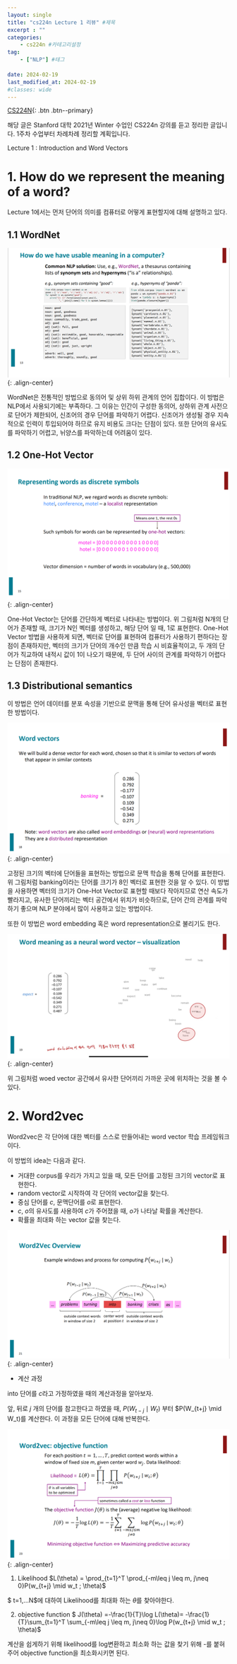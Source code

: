 ```yaml
---
layout: single
title: "cs224n Lecture 1 리뷰" #제목
excerpt : ""
categories: 
    - cs224n #카테고리설정
tag: 
    - ["NLP"] #테그

date: 2024-02-19
last_modified_at: 2024-02-19
#classes: wide    
---
```


[CS224N](https://web.stanford.edu/class/cs224n/){: .btn .btn--primary}

해당 글은 Stanford 대학 2021년 Winter 수업인 CS224n 강의를 듣고 정리한 글입니다. 1주차 수업부터 차례차례 정리할 계획입니다.


Lecture 1 : Introduction and Word Vectors


# 1. How do we represent the meaning of a word?

Lecture 1에서는 먼저 단어의 의미를 컴퓨터로 어떻게 표현할지에 대해 설명하고 있다.

## 1.1 WordNet

![WordNet](/assets/images/cs224n/cs224n-1.png){: .align-center}

WordNet은 전통적인 방법으로 동의어 및 상위 하위 관계의 언어 집합이다. 이 방법은 NLP에서 사용되기에는 부족하다. 그 이유는 인간이 구성한 동의어, 상하위 관계 사전으로 단어가 제한되어, 신조어의 경우 단어를 파악하기 어렵다. 신조어가 생성될 경우 지속적으로 인력이 투입되어야 하므로 유지 비용도 크다는 단점이 있다. 또한 단어의 유사도를 파악하기 어렵고, 뉘양스를 파악하는데 어려움이 있다.

## 1.2 One-Hot Vector

![one-hot](/assets/images/cs224n/cs224n-2.png){: .align-center}

One-Hot Vector는 단어를 간단하게 벡터로 나타내는 방법이다. 위 그림처럼 N개의 단어가 존재할 때, 크기가 N인 벡터를 생성하고, 해당 단어 일 때, 1로 표현한다. One-Hot Vector 방법을 사용하게 되면, 벡터로 단어를 표현하여 컴퓨터가 사용하기 편하다는 장점이 존재하지만, 벡터의 크기가 단어의 개수인 만큼 학습 시 비효율적이고, 두 개의 단어가 직교하여 내적시 값이 1이 나오기 때문에, 두 단어 사이의 관계를 파악하기 어렵다는 단점이 존재한다.

## 1.3 Distributional semantics

이 방법은 언어 데이터를 분포 속성을 기반으로 문맥을 통해 단어 유사성을 벡터로 표현한 방법이다. 

![](/assets/images/cs224n/cs224n-3.png){: .align-center}

고정된 크기의 벡터에 단어들을 표현하는 방법으로 문맥 학습을 통해 단어를 표현한다. 위 그림처럼 banking이라는 단어를 크기가 8인 벡터로 표현한 것을 알 수 있다. 이 방법을 사용하면 벡터의 크기가 One-Hot Vector로 표현할 때보다 작아지므로 연산 속도가 빨라지고, 유사한 단어끼리는 벡터 공간에서 위치가 비슷하므로, 단어 간의 관계를 파악하기 좋으며 NLP 분야에서 많이 사용하고 있는 방법이다.

또한 이 방법은 word embedding 혹은 word representation으로 불리기도 한다.

![](/assets/images/cs224n/cs224n-4.jpg){: .align-center}

위 그림처럼 woed vector 공간에서 유사한 단어끼리 가까운 곳에 위치하는 것을 볼 수 있다.

# 2. Word2vec

Word2vec은 각 단어에 대한 벡터를 스스로 만들어내는 word vector 학습 프레임워크이다.

이 방법의 idea는 다음과 같다.

* 거대한 corpus를 우리가 가지고 있을 때, 모든 단어를 고정된 크기의 vector로 표현한다.
* random vector로 시작하여 각 단어의 vector값을 찾는다.
* 중심 단어를 $c$, 문맥단어를 $o$로 표현한다.
* $c$, $o$의 유사도를 사용하여 $c$가 주어졌을 때, $o$가 나타날 확률을 계산한다.
* 확률을 최대화 하는 vector 값을 찾는다.

![](/assets/images/cs224n/cs224n-5.png){: .align-center}

* 계산 과정

into 단어를 $c$라고 가정하였을 때의 계산과정을 알아보자.

앞, 뒤로 $j$ 개의 단어를 참고한다고 하였을 때, $P(W_{t-j} \mid W_t)$ 부터 $P(W_{t+j} \mid W_t)를 계산한다. 이 과정을 모든 단어에 대해 반복한다.

![](/assets/images/cs224n/cs224n-6.png){: .align-center}

1) Likelihood
 $L(\theta) = \prod_{t=1}^T \prod_{-m\leq j \leq m, j\neq 0}P(w_{t+j} \mid w_t ; \theta)$

 $ t=1,...N$에 대하여 Likelihood를 최대화 하는  $\theta$를 찾아야한다.


2) objective function
 $  J(\theta) =-\frac{1}{T}\log L(\theta)= -\frac{1}{T}\sum_{t=1}^T \sum_{-m\leq j \leq m, j\neq 0}\log P(w_{t+j} \mid w_t ; \theta)$

계산을 쉽게하기 위해 likelihood를 log변환하고 최소화 하는 값을 찾기 위해 -를 붙혀주어 objective function을 최소화시키면 된다.